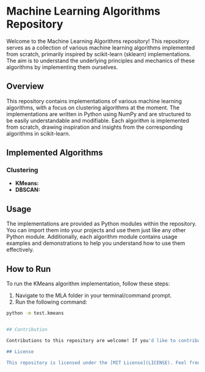 # Machine Learning Algorithms Repository

Welcome to the Machine Learning Algorithms repository! This repository serves as a collection of various machine learning algorithms implemented from scratch, primarily inspired by scikit-learn (sklearn) implementations. The aim is to understand the underlying principles and mechanics of these algorithms by implementing them ourselves.

## Overview

This repository contains implementations of various machine learning algorithms, with a focus on clustering algorithms at the moment. The implementations are written in Python using NumPy and are structured to be easily understandable and modifiable. Each algorithm is implemented from scratch, drawing inspiration and insights from the corresponding algorithms in scikit-learn.

## Implemented Algorithms

### Clustering
- **KMeans:** 
- **DBSCAN:** 

## Usage

The implementations are provided as Python modules within the repository. You can import them into your projects and use them just like any other Python module. Additionally, each algorithm module contains usage examples and demonstrations to help you understand how to use them effectively.

## How to Run

To run the KMeans algorithm implementation, follow these steps:

1. Navigate to the MLA folder in your terminal/command prompt.
2. Run the following command: 
```bash
python -m test.kmeans


## Contribution

Contributions to this repository are welcome! If you'd like to contribute by implementing additional machine learning algorithms, improving existing implementations, or adding documentation and examples, feel free to fork this repository, make your changes, and submit a pull request.

## License

This repository is licensed under the [MIT License](LICENSE). Feel free to use and modify the code as per your requirements.
